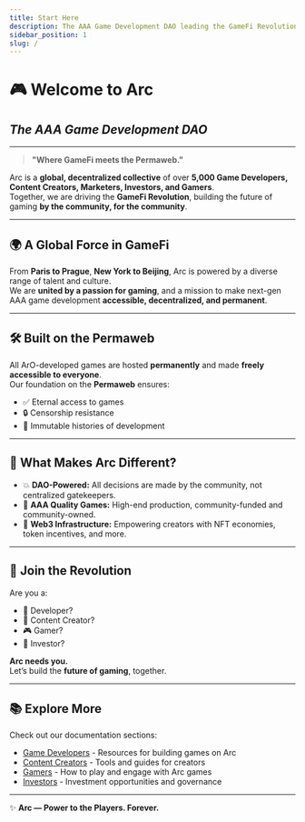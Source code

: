 ```yaml
---
title: Start Here
description: The AAA Game Development DAO leading the GameFi Revolution.
sidebar_position: 1
slug: /
---
```


# 🎮 Welcome to **Arc**  
## *The AAA Game Development DAO*

---

> **"Where GameFi meets the Permaweb."**

Arc is a **global, decentralized collective** of over **5,000 Game Developers, Content Creators, Marketers, Investors, and Gamers**.  
Together, we are driving the **GameFi Revolution**, building the future of gaming **by the community, for the community**.

---

## 🌍 A Global Force in GameFi  
From **Paris to Prague**, **New York to Beijing**, Arc is powered by a diverse range of talent and culture.  
We are **united by a passion for gaming**, and a mission to make next-gen AAA game development **accessible, decentralized, and permanent**.

---

## 🛠️ Built on the **Permaweb**  
All ArO-developed games are hosted **permanently** and made **freely accessible to everyone**.  
Our foundation on the **Permaweb** ensures:

- ✅ Eternal access to games
- 🔒 Censorship resistance
- 🔄 Immutable histories of development

---

## 🎯 What Makes Arc Different?

- 💥 **DAO-Powered:** All decisions are made by the community, not centralized gatekeepers.
- 🚀 **AAA Quality Games:** High-end production, community-funded and community-owned.
- 💎 **Web3 Infrastructure:** Empowering creators with NFT economies, token incentives, and more.

---

## 🔗 Join the Revolution

Are you a:

- 🎨 Developer?  
- 📢 Content Creator?  
- 🎮 Gamer?  
- 💼 Investor?  

**Arc needs you.**  
Let’s build the **future of gaming**, together.

---

## 📚 Explore More

Check out our documentation sections:

- [Game Developers](./game-developers/overview) - Resources for building games on Arc
- [Content Creators](./content-creators/overview) - Tools and guides for creators
- [Gamers](./gamers/overview) - How to play and engage with Arc games
- [Investors](./investors/overview) - Investment opportunities and governance

---

✨ **Arc — Power to the Players. Forever.**
